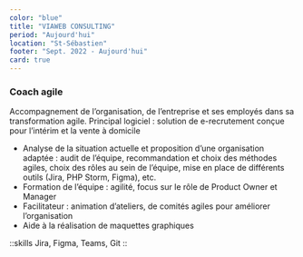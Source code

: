 ```yaml
---
color: "blue"
title: "VIAWEB CONSULTING"
period: "Aujourd'hui"
location: "St-Sébastien"
footer: "Sept. 2022 - Aujourd'hui"
card: true
---
```


### Coach agile

Accompagnement de l’organisation, de l’entreprise et ses employés dans sa transformation
agile. Principal logiciel : solution de e-recrutement conçue pour l’intérim et la vente à
domicile

- Analyse de la situation actuelle et proposition d’une organisation adaptée : audit de
l’équipe, recommandation et choix des méthodes agiles, choix des rôles au sein de
l’équipe, mise en place de différents outils (Jira, PHP Storm, Figma), etc.
- Formation de l’équipe : agilité, focus sur le rôle de Product Owner et Manager
- Facilitateur : animation d’ateliers, de comités agiles pour améliorer l’organisation
- Aide à la réalisation de maquettes graphiques

::skills
Jira, Figma, Teams, Git
::

